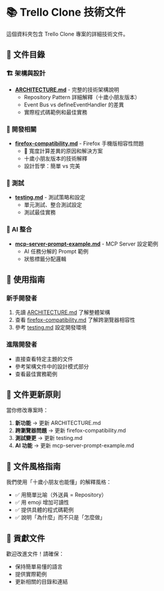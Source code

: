 # 📚 Trello Clone 技術文件

這個資料夾包含 Trello Clone 專案的詳細技術文件。

## 📖 文件目錄

### 🏗️ 架構與設計
- **[ARCHITECTURE.md](./ARCHITECTURE.md)** - 完整的技術架構說明
  - Repository Pattern 詳細解釋（十歲小朋友版本）
  - Event Bus vs defineEventHandler 的差異
  - 實際程式碼範例和最佳實務

### 🔧 開發相關
- **[firefox-compatibility.md](./firefox-compatibility.md)** - Firefox 手機版相容性問題
  - 🦊 寬度計算差異的原因和解決方案
  - 十歲小朋友版本的技術解釋
  - 設計哲學：簡單 vs 完美

### 🧪 測試
- **[testing.md](./testing.md)** - 測試策略和設定
  - 單元測試、整合測試設定
  - 測試最佳實務

### 🤖 AI 整合
- **[mcp-server-prompt-example.md](./mcp-server-prompt-example.md)** - MCP Server 設定範例
  - AI 任務分解的 Prompt 範例
  - 狀態標籤分配邏輯

## 🎯 使用指南

### 新手開發者
1. 先讀 [ARCHITECTURE.md](./ARCHITECTURE.md) 了解整體架構
2. 查看 [firefox-compatibility.md](./firefox-compatibility.md) 了解跨瀏覽器相容性
3. 參考 [testing.md](./testing.md) 設定開發環境

### 進階開發者
- 直接查看特定主題的文件
- 參考架構文件中的設計模式部分
- 查看最佳實務範例

## 🔄 文件更新原則

當你修改專案時：
1. **新功能** → 更新 ARCHITECTURE.md
2. **跨瀏覽器問題** → 更新 firefox-compatibility.md
3. **測試變更** → 更新 testing.md
4. **AI 功能** → 更新 mcp-server-prompt-example.md

## 📝 文件風格指南

我們使用「十歲小朋友也能懂」的解釋風格：
- ✅ 用簡單比喻（外送員 = Repository）
- ✅ 用 emoji 增加可讀性
- ✅ 提供具體的程式碼範例
- ✅ 說明「為什麼」而不只是「怎麼做」

## 🤝 貢獻文件

歡迎改進文件！請確保：
- 保持簡單易懂的語言
- 提供實際範例
- 更新相關的目錄和連結